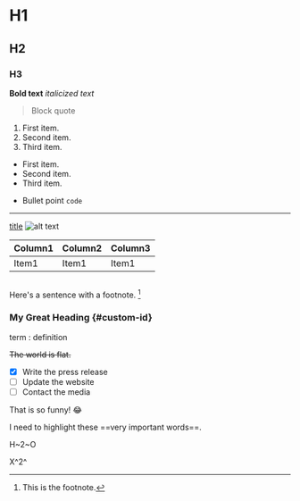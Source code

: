 # H1
## H2
### H3

**Bold text**
*italicized text* 
> Block quote
1. First item.
2. Second item.
3. Third item.
- First item.
- Second item.
- Third item.
* Bullet point
`code`
----------
[title](https://google.com)
![alt text](image.jpg)


| Column1 | Column2 | Column3 |
| ------------- | -------------- | -------------- |
| Item1 | Item1 | Item1 |

```Fenced code block

```

Here's a sentence with a footnote. [^1]

[^1]: This is the footnote.

### My Great Heading {#custom-id}

term
: definition

~~The world is flat.~~

- [x] Write the press release
- [ ] Update the website
- [ ] Contact the media

That is so funny! :joy:

I need to highlight these ==very important words==.

H~2~O

X^2^
